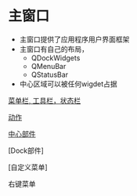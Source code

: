 # 主窗口

- 主窗口提供了应用程序用户界面框架
- 主窗口有自己的布局，
  - QDockWidgets
  - QMenuBar
  - QStatusBar 
- 中心区域可以被任何wigdet占据

[菜单栏, 工具栏，状态栏](qt-mainwindow-threebar.md)

[动作](qt-action.md)

[中心部件](qt-gui-central-area.md)

[Dock部件]

[自定义菜单]

右键菜单

